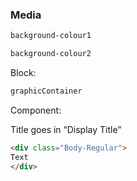 <h3>Media</h3>

```html
background-colour1
```

```html
background-colour2
```

Block:
```html
graphicContainer
```

Component:

Title goes in “Display Title”

```html
<div class="Body-Regular"> 
Text 
</div> 
```
